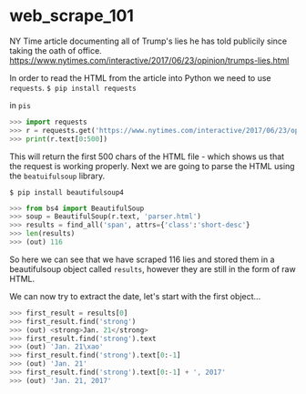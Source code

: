 # web_scrape_101

NY Time article documenting all of Trump's lies he has told publicily since taking the oath of office.
https://www.nytimes.com/interactive/2017/06/23/opinion/trumps-lies.html

In order to read the HTML from the article into Python we need to use `requests`.
`$ pip install requests`

in `pis`

```python
>>> import requests
>>> r = requests.get('https://www.nytimes.com/interactive/2017/06/23/opinion/trumps-lies.html')
>>> print(r.text[0:500])
```
This will return the first 500 chars of the HTML file - which shows us that the request is working properly.
Next we are going to parse the HTML using the `beatuifulsoup` library. 

`$ pip install beautifulsoup4`

```python
>>> from bs4 import BeautifulSoup
>>> soup = BeautifulSoup(r.text, 'parser.html')
>>> results = find_all('span', attrs={'class':'short-desc'}
>>> len(results)
>>> (out) 116
```

So here we can see that we have scraped 116 lies and stored them in a beautifulsoup object called `results`, however they are still in the form of raw HTML.

We can now try to extract the date, let's start with the first object...

```python
>>> first_result = results[0]
>>> first_result.find('strong')
>>> (out) <strong>Jan. 21</strong>
>>> first_result.find('strong').text
>>> (out) 'Jan. 21\xao'
>>> first_result.find('strong').text[0:-1]
>>> (out) 'Jan. 21'
>>> first_result.find('strong').text[0:-1] + ', 2017'
>>> (out) 'Jan. 21, 2017'
```
